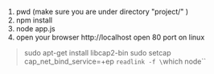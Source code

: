 1. pwd (make sure you are under directory "project/" )
2. npm install
3. node app.js
4. open your browser http://localhost
open 80 port on linux
> sudo apt-get install libcap2-bin 
> sudo setcap cap_net_bind_service=+ep `readlink -f \`which node\`` 
